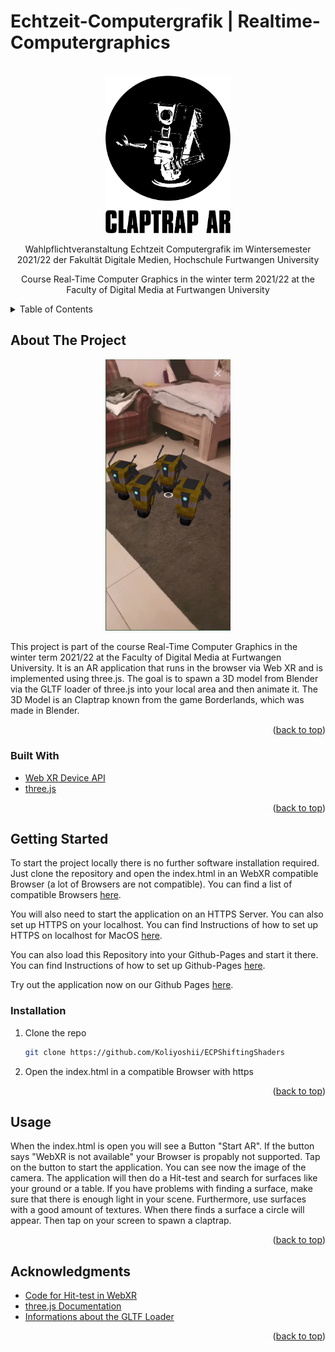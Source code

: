 # Echtzeit-Computergrafik | Realtime-Computergraphics

<div id="top"></div>

<!-- PROJECT LOGO -->
<br />
<div align="center">
    <img src="images/logo.png" alt="Logo" width="200">
    <p>Wahlpflichtveranstaltung Echtzeit Computergrafik im Wintersemester 2021/22 der Fakultät Digitale Medien, Hochschule Furtwangen University</p>
    <p>Course Real-Time Computer Graphics in the winter term 2021/22 at the Faculty of Digital Media at Furtwangen University</p>
</div>

<!-- TABLE OF CONTENTS -->
<details>
  <summary>Table of Contents</summary>
  <ol>
    <li>
      <a href="#about-the-project">About The Project</a>
      <ul>
        <li><a href="#built-with">Built With</a></li>
      </ul>
    </li>
    <li>
      <a href="#getting-started">Getting Started</a>
      <ul>
        <li><a href="#installation">Installation</a></li>
      </ul>
    </li>
    <li><a href="#usage">Usage</a></li>
    <li><a href="#acknowledgments">Acknowledgments</a></li>
  </ol>
</details>

<!-- ABOUT THE PROJECT -->

## About The Project

<div align="center">
    <img src="images/screenshot.jpg" alt="Screenshot" width="200">
</div>

<p align="left">This project is part of the course Real-Time Computer Graphics in the winter term 2021/22 at the Faculty of Digital Media at Furtwangen University. It is an AR application that runs in the browser via Web XR and is implemented using three.js. The goal is to spawn a 3D model from Blender via the GLTF loader of three.js into your local area and then animate it. The 3D Model is an Claptrap known from the game Borderlands, which was made in Blender.</p>

<p align="right">(<a href="#top">back to top</a>)</p>

### Built With

- [Web XR Device API](https://www.w3.org/TR/webxr/)
- [three.js](https://threejs.org/)

<p align="right">(<a href="#top">back to top</a>)</p>

<!-- GETTING STARTED -->

## Getting Started

To start the project locally there is no further software installation required. Just clone the repository and open the index.html in an WebXR compatible Browser (a lot of Browsers are not compatible). You can find a list of compatible Browsers <a target="_blank" href="https://caniuse.com/webxr">here</a>.

You will also need to start the application on an HTTPS Server. You can also set up HTTPS on your localhost. You can find Instructions of how to set up HTTPS on localhost for MacOS <a target="_blank" href="https://medium.com/@jonsamp/how-to-set-up-https-on-localhost-for-macos-b597bcf935ee">here</a>.

You can also load this Repository into your Github-Pages and start it there. You can find Instructions of how to set up Github-Pages <a target="_blank" href="https://pages.github.com/">here</a>.

Try out the application now on our Github Pages <a target="_blank" href="https://koliyoshii.github.io/">here</a>.

### Installation

1. Clone the repo
   ```sh
   git clone https://github.com/Koliyoshii/ECPShiftingShaders
   ```
2. Open the index.html in a compatible Browser with https

<p align="right">(<a href="#top">back to top</a>)</p>

<!-- USAGE EXAMPLES -->

## Usage

When the index.html is open you will see a Button "Start AR". If the button says "WebXR is not available" your Browser is propably not supported. Tap on the button to start the application. You can see now the image of the camera. The application will then do a Hit-test and search for surfaces like your ground or a table. If you have problems with finding a surface, make sure that there is enough light in your scene. Furthermore, use surfaces with a good amount of textures. When there finds a surface a circle will appear. Then tap on your screen to spawn a claptrap.

<p align="right">(<a href="#top">back to top</a>)</p>

<!-- ACKNOWLEDGMENTS -->

## Acknowledgments

- [Code for Hit-test in WebXR](http://threejs.ir/examples/webxr_ar_hittest.html)
- [three.js Documentation](https://threejs.org/docs/)
- [Informations about the GLTF Loader](https://threejs.org/docs/#examples/en/loaders/GLTFLoader)

<p align="right">(<a href="#top">back to top</a>)</p>
